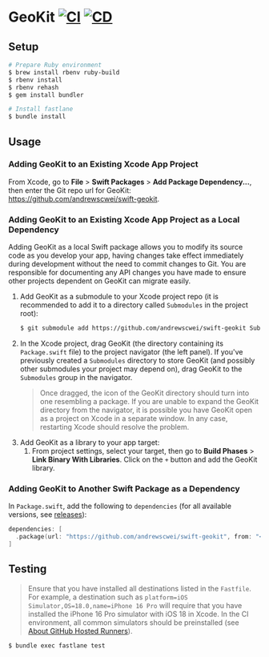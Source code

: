 # GeoKit [![CI](https://github.com/andrewscwei/swift-geokit/workflows/CI/badge.svg)](https://github.com/andrewscwei/swift-geokit/actions/workflows/ci.yml) [![CD](https://github.com/andrewscwei/swift-geokit/workflows/CD/badge.svg)](https://github.com/andrewscwei/swift-geokit/actions/workflows/cd.yml)

## Setup

```sh
# Prepare Ruby environment
$ brew install rbenv ruby-build
$ rbenv install
$ rbenv rehash
$ gem install bundler

# Install fastlane
$ bundle install
```

## Usage

### Adding GeoKit to an Existing Xcode App Project

From Xcode, go to **File** > **Swift Packages** > **Add Package Dependency...**, then enter the Git repo url for GeoKit: https://github.com/andrewscwei/swift-geokit.

### Adding GeoKit to an Existing Xcode App Project as a Local Dependency

Adding GeoKit as a local Swift package allows you to modify its source code as you develop your app, having changes take effect immediately during development without the need to commit changes to Git. You are responsible for documenting any API changes you have made to ensure other projects dependent on GeoKit can migrate easily.

1. Add GeoKit as a submodule to your Xcode project repo (it is recommended to add it to a directory called `Submodules` in the project root):
   ```sh
   $ git submodule add https://github.com/andrewscwei/swift-geokit Submodules/GeoKit
   ```
2. In the Xcode project, drag GeoKit (the directory containing its `Package.swift` file) to the project navigator (the left panel). If you've previously created a `Submodules` directory to store GeoKit (and possibly other submodules your project may depend on), drag GeoKit to the `Submodules` group in the navigator.
   > Once dragged, the icon of the GeoKit directory should turn into one resembling a package. If you are unable to expand the GeoKit directory from the navigator, it is possible you have GeoKit open as a project on Xcode in a separate window. In any case, restarting Xcode should resolve the problem.
3. Add GeoKit as a library to your app target:
   1. From project settings, select your target, then go to **Build Phases** > **Link Binary With Libraries**. Click on the `+` button and add the GeoKit library.

### Adding GeoKit to Another Swift Package as a Dependency

In `Package.swift`, add the following to `dependencies` (for all available versions, see [releases](https://github.com/andrewscwei/swift-geokit/releases)):

```swift
dependencies: [
  .package(url: "https://github.com/andrewscwei/swift-geokit", from: "<version>")
]
```

## Testing

> Ensure that you have installed all destinations listed in the `Fastfile`. For example, a destination such as `platform=iOS Simulator,OS=18.0,name=iPhone 16 Pro` will require that you have installed the iPhone 16 Pro simulator with iOS 18 in Xcode. In the CI environment, all common simulators should be preinstalled (see [About GitHub Hosted Runners](https://docs.github.com/en/actions/using-github-hosted-runners/using-github-hosted-runners/about-github-hosted-runners)).

```sh
$ bundle exec fastlane test
```
